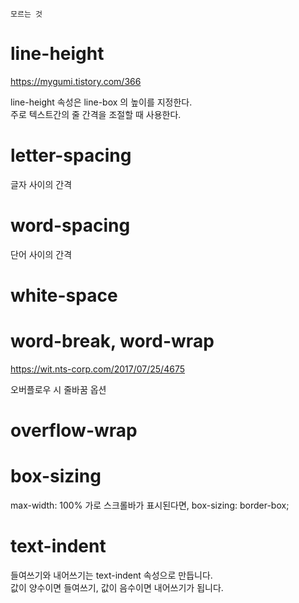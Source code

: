`모르는 것`

# line-height

https://mygumi.tistory.com/366

line-height 속성은 line-box 의 높이를 지정한다.  
주로 텍스트간의 줄 간격을 조절할 때 사용한다.

# letter-spacing

글자 사이의 간격

# word-spacing

단어 사이의 간격

# white-space

# word-break, word-wrap

https://wit.nts-corp.com/2017/07/25/4675

오버플로우 시 줄바꿈 옵션

# overflow-wrap

# box-sizing

max-width: 100%
가로 스크롤바가 표시된다면,
box-sizing: border-box;

# text-indent

들여쓰기와 내어쓰기는 text-indent 속성으로 만듭니다.  
값이 양수이면 들여쓰기, 값이 음수이면 내어쓰기가 됩니다.
